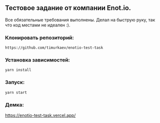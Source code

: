 ## Тестовое задание от компании Enot.io.

Все обязательные требования выполнены. Делал на быструю руку, так что код местами не идеален :).

### Клонировать репозиторий:
`https://github.com/timurkaev/enotio-test-task`

### Установка зависимостей:
`yarn install`

### Запуск:
`yarn start`

### Демка: 
https://enotio-test-task.vercel.app/

